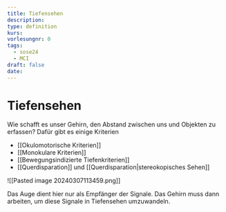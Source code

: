 ```yaml
---
title: Tiefensehen
description: 
type: definition
kurs: 
vorlesungnr: 0
tags:
  - sose24
  - MCI
draft: false
date:
---
```

# Tiefensehen

Wie schafft es unser Gehirn, den Abstand zwischen uns und Objekten zu erfassen? Dafür gibt es einige Kriterien

- [[Okulomotorische Kriterien]]
- [[Monokulare Kriterien]]
- [[Bewegungsindizierte Tiefenkriterien]]
- [[Querdisparation]] und [[Querdisparation|stereokopisches Sehen]]

![[Pasted image 20240307113459.png]]

Das Auge dient hier nur als Empfänger der Signale. Das Gehirn muss dann arbeiten, um diese Signale in Tiefensehen umzuwandeln.